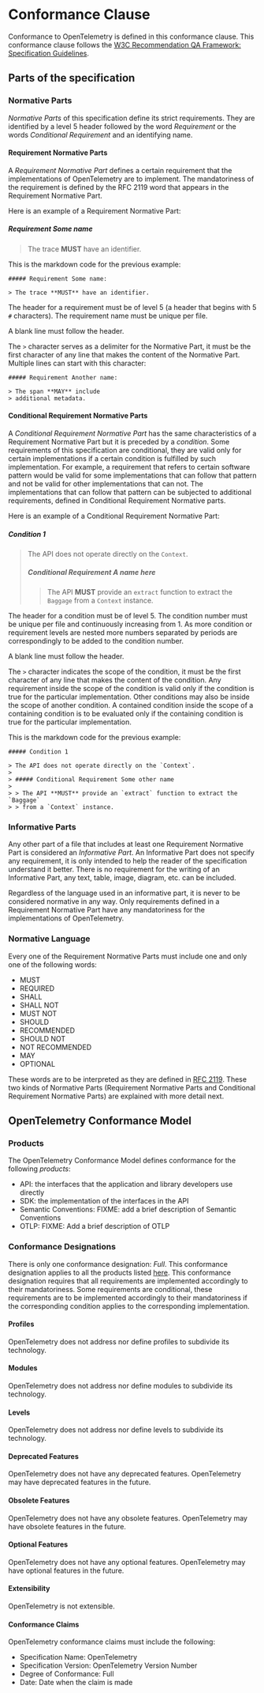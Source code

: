 # Conformance Clause

Conformance to OpenTelemetry is defined in this conformance clause. This
conformance clause follows the
[W3C Recommendation QA Framework: Specification Guidelines](https://www.w3.org/TR/2005/REC-qaframe-spec-20050817/).

## Parts of the specification

### Normative Parts

_Normative Parts_ of this specification define its strict requirements. They
are identified by a level 5 header followed by the word *Requirement* or the
words *Conditional Requirement* and an identifying name.

#### Requirement Normative Parts

A _Requirement Normative Part_ defines a certain requirement that the
implementations of OpenTelemetry are to implement. The mandatoriness of the
requirement is defined by the RFC 2119 word that appears in the Requirement
Normative Part.

Here is an example of a Requirement Normative Part:

##### Requirement Some name

> The trace **MUST** have an identifier.

This is the markdown code for the previous example:

```
##### Requirement Some name:

> The trace **MUST** have an identifier.
```

The header for a requirement must be of level 5 (a header that begins with 5 `#`
characters). The requirement name must be unique per file.

A blank line must follow the header.

The `>` character serves as a delimiter for the Normative Part, it must be the
first character of any line that makes the content of the Normative Part.
Multiple lines can start with this character:

```
##### Requirement Another name:

> The span **MAY** include
> additional metadata.
```

#### Conditional Requirement Normative Parts

A _Conditional Requirement Normative Part_ has the same characteristics of a
Requirement Normative Part but it is preceded by a _condition_. Some
requirements of this specification are conditional, they are valid only for
certain implementations if a certain condition is fulfilled by such
implementation. For example, a requirement that refers to certain software
pattern would be valid for some implementations that can follow that pattern
and not be valid for other implementations that can not. The implementations
that can follow that pattern can be subjected to additional requirements,
defined in Conditional Requirement Normative parts.

Here is an example of a Conditional Requirement Normative Part:

##### Condition 1

> The API does not operate directly on the `Context`.
>
> ##### Conditional Requirement A name here
>
> > The API **MUST** provide an `extract` function to extract the `Baggage`
> > from a `Context` instance.

The header for a condition must be of level 5. The condition number must be
unique per file and continuously increasing from 1. As more condition or requirement
levels are nested more numbers separated by periods are correspondingly to be
added to the condition number.

A blank line must follow the header.

The `>` character indicates the scope of the condition, it must be the first
character of any line that makes the content of the condition. Any requirement
inside the scope of the condition is valid only if the condition is true for
the particular implementation. Other conditions may also be inside the scope of
another condition. A contained condition inside the scope of a containing
condition is to be evaluated only if the containing condition is true for the
particular implementation.

This is the markdown code for the previous example:

```
##### Condition 1

> The API does not operate directly on the `Context`.
>
> ##### Conditional Requirement Some other name
>
> > The API **MUST** provide an `extract` function to extract the `Baggage`
> > from a `Context` instance.
```

### Informative Parts

Any other part of a file that includes at least one Requirement Normative Part
is considered an _Informative Part_. An Informative Part does not specify any
requirement, it is only intended to help the reader of the specification
understand it better. There is no requirement for the writing of an Informative
Part, any text, table, image, diagram, etc. can be included.

Regardless of the language used in an informative part, it is never to be
considered normative in any way. Only requirements defined in a Requirement
Normative Part have any mandatoriness for the implementations of OpenTelemetry.

### Normative Language

Every one of the Requirement Normative Parts must include one and only one of
the following words:

- MUST
- REQUIRED
- SHALL
- SHALL NOT
- MUST NOT
- SHOULD
- RECOMMENDED
- SHOULD NOT
- NOT RECOMMENDED
- MAY
- OPTIONAL

These words are to be interpreted as they are defined in
[RFC 2119](https://datatracker.ietf.org/doc/html/rfc2119). These two kinds of
Normative Parts (Requirement Normative Parts and Conditional Requirement
Normative Parts) are explained with more detail next.

## OpenTelemetry Conformance Model

### Products

The OpenTelemetry Conformance Model defines conformance for the following
_products_:

- API: the interfaces that the application and library developers use directly
- SDK: the implementation of the interfaces in the API
- Semantic Conventions: FIXME: add a brief description of Semantic Conventions
- OTLP: FIXME: Add a brief description of OTLP

### Conformance Designations

There is only one conformance designation: _Full_. This conformance designation
applies to all the products listed [here](#products). This conformance
designation requires that all requirements are implemented accordingly to their
mandatoriness. Some requirements are conditional, these requirements are to be
implemented accordingly to their mandatoriness if the corresponding
condition applies to the corresponding implementation.

#### Profiles

OpenTelemetry does not address nor define profiles to subdivide its technology.

#### Modules

OpenTelemetry does not address nor define modules to subdivide its technology.

#### Levels

OpenTelemetry does not address nor define levels to subdivide its technology.

#### Deprecated Features

OpenTelemetry does not have any deprecated features. OpenTelemetry may have
deprecated features in the future.

#### Obsolete Features

OpenTelemetry does not have any obsolete features. OpenTelemetry may have
obsolete features in the future.

#### Optional Features

OpenTelemetry does not have any optional features. OpenTelemetry may have
optional features in the future.

#### Extensibility

OpenTelemetry is not extensible.

#### Conformance Claims

OpenTelemetry conformance claims must include the following:

- Specification Name: OpenTelemetry
- Specification Version: OpenTelemetry Version Number
- Degree of Conformance: Full
- Date: Date when the claim is made
